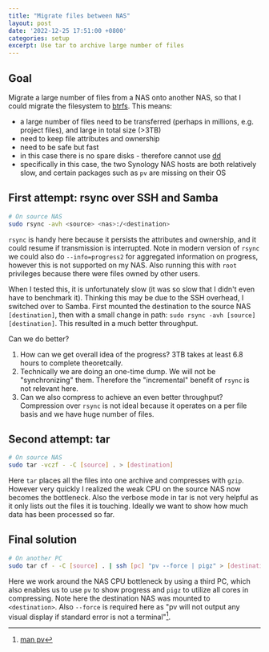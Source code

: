 ```yaml
---
title: "Migrate files between NAS"
layout: post
date: '2022-12-25 17:51:00 +0800'
categories: setup
excerpt: Use tar to archive large number of files
---
```


## Goal

Migrate a large number of files from a NAS onto another NAS, so that I could migrate the filesystem to [btrfs](https://www.synology.com/en-my/dsm/Btrfs). This means:

- a large number of files need to be transferred (perhaps in millions, e.g. project files), and large in total size (>3TB)
- need to keep file attributes and ownership
- need to be safe but fast
- in this case there is no spare disks - therefore cannot use [dd](https://linuxhint.com/clone-disk-using-dd-linux/)
- specifically in this case, the two Synology NAS hosts are both relatively slow, and certain packages such as `pv` are missing on their OS

## First attempt: rsync over SSH and Samba

```bash
# On source NAS
sudo rsync -avh <source> <nas>:/<destination>
```

`rsync` is handy here because it persists the attributes and ownership, and it could resume if transmission is interrupted. Note in modern version of `rsync` we could also do `--info=progress2` for aggregated information on progress, however this is not supported on my NAS. Also running this with `root` privileges because there were files owned by other users.

When I tested this, it is unfortunately slow (it was so slow that I didn't even have to benchmark it). Thinking this may be due to the SSH overhead, I switched over to Samba. First mounted the destination to the source NAS `[destination]`, then with a small change in path: `sudo rsync -avh [source] [destination]`. This resulted in a much better throughput.

Can we do better?

1. How can we get overall idea of the progress? 3TB takes at least 6.8 hours to complete theoretcally.
2. Technically we are doing an one-time dump. We will not be "synchronizing" them. Therefore the "incremental" benefit of `rsync` is not relevant here.
3. Can we also compress to achieve an even better throughput? Compression over `rsync` is not ideal because it operates on a per file basis and we have huge number of files.

## Second attempt: tar

```bash
# On source NAS
sudo tar -vczf - -C [source] . > [destination]
```

Here `tar` places all the files into one archive and compresses with `gzip`. However very quickly I realized the weak CPU on the source NAS now becomes the bottleneck. Also the verbose mode in tar is not very helpful as it only lists out the files it is touching. Ideally we want to show how much data has been processed so far.

## Final solution

```bash
# On another PC
sudo tar cf - -C [source] . | ssh [pc] "pv --force | pigz" > [destination]
```

Here we work around the NAS CPU bottleneck by using a third PC, which also enables us to use `pv` to show progress and `pigz` to utilize all cores in compressing. Note here the destination NAS was mounted to `<destination>`. Also `--force` is required here as "pv will not output any visual display if standard error is not a terminal"[^1].

[^1]: [man pv](https://man7.org/linux/man-pages/man1/pv.1.html)
